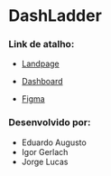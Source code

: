 # DashLadder

### Link de atalho: 
- [Landpage](https://eduardoamjunior.github.io/DashLadder/)
- [Dashboard](https://eduardoamjunior.github.io/DashLadder/dashboard/dashboard.html)

- [Figma](https://www.figma.com/design/R7o2CM2zZQ99CsICzIp89x/Untitled?node-id=0-1&p=f)

### Desenvolvido por:

- Eduardo Augusto
- Igor Gerlach
- Jorge Lucas
